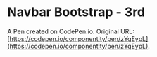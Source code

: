 # Navbar Bootstrap - 3rd

A Pen created on CodePen.io. Original URL: [https://codepen.io/componentity/pen/zYqEypL](https://codepen.io/componentity/pen/zYqEypL).


